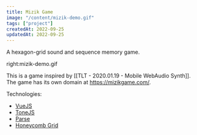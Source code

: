 ```yaml
---
title: Mizik Game
image: "/content/mizik-demo.gif"
tags: ["project"]
createdAt: 2022-09-25
updatedAt: 2022-09-25
---
```


A hexagon-grid sound and sequence memory game.

right:mizik-demo.gif

This is a game inspired by [[TLT - 2020.01.19 - Mobile WebAudio Synth]]. The game has its own domain at https://mizikgame.com/.

Technologies:
* [VueJS](https://vuejs.org/)
* [ToneJS](https://tonejs.github.io/)
* [Parse](https://parseplatform.org/)
* [Honeycomb Grid](https://github.com/flauwekeul/honeycomb)

